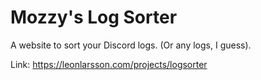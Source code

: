 # Mozzy's Log Sorter
A website to sort your Discord logs. (Or any logs, I guess).

Link: https://leonlarsson.com/projects/logsorter
